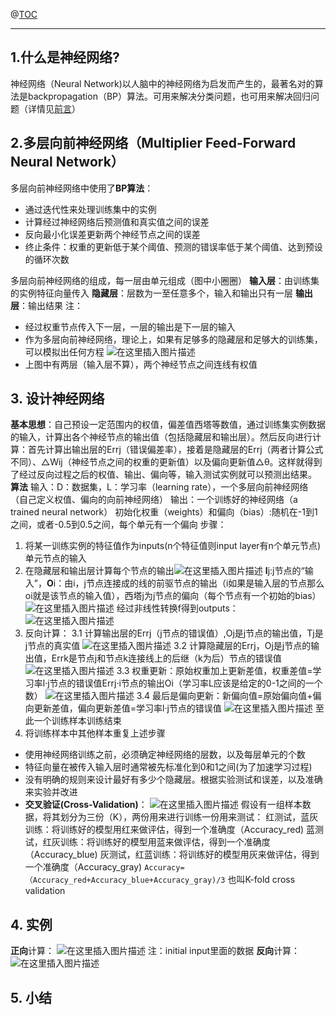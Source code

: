 ﻿
@[TOC](目录)

 * * *

## 1.什么是神经网络?
神经网络（Neural Network)以人脑中的神经网络为启发而产生的，最著名对的算法是backpropagation（BP）算法。可用来解决分类问题，也可用来解决回归问题（详情见[前言](https://blog.csdn.net/qq_33208851/article/details/91354105)）
## 2.多层向前神经网络（Multiplier Feed-Forward Neural Network）
多层向前神经网络中使用了**BP算法**：

 - 通过迭代性来处理训练集中的实例
 - 计算经过神经网络后预测值和真实值之间的误差
 - 反向最小化误差更新两个神经节点之间的误差
 - 终止条件：权重的更新低于某个阈值、预测的错误率低于某个阈值、达到预设的循环次数

多层向前神经网络的组成，每一层由单元组成（图中小圈圈）
**输入层**：由训练集的实例特征向量传入
**隐藏层**：层数为一至任意多个，输入和输出只有一层
**输出层**：输出结果
注：

 - 经过权重节点传入下一层，一层的输出是下一层的输入
 - 作为多层向前神经网络，理论上，如果有足够多的隐藏层和足够大的训练集，可以模拟出任何方程
![在这里插入图片描述](https://img-blog.csdnimg.cn/20190612164025466.png?x-oss-process=image/watermark,type_ZmFuZ3poZW5naGVpdGk,shadow_10,text_aHR0cHM6Ly9ibG9nLmNzZG4ubmV0L3FxXzMzMjA4ODUx,size_16,color_FFFFFF,t_70#pic_center)
 - 上图中有两层（输入层不算），两个神经节点之间连线有权值

## 3. 设计神经网络
**基本思想**：自己预设一定范围内的权值，偏差值西塔等数值，通过训练集实例数据的输入，计算出各个神经节点的输出值（包括隐藏层和输出层）。然后反向进行计算：首先计算出输出层的Errj（错误偏差率），接着是隐藏层的Errj（两者计算公式不同）、△Wij（神经节点之间的权重的更新值）以及偏向更新值△θ。这样就得到了经过反向过程之后的权值、输出、偏向等，输入测试实例就可以预测出结果。
**算法**
输入：D：数据集，L：学习率（learning rate），一个多层向前神经网络（自己定义权值、偏向的向前神经网络）
输出：一个训练好的神经网络（a trained neural network）
初始化权重（weights）和偏向（bias）:随机在-1到1之间，或者-0.5到0.5之间，每个单元有一个偏向
步骤：
 1. 将某一训练实例的特征值作为inputs(n个特征值则input layer有n个单元节点)单元节点的输入
 2. 在隐藏层和输出层计算每个节点的输出![在这里插入图片描述](https://img-blog.csdnimg.cn/20190613120400245.png?x-oss-process=image/watermark,type_ZmFuZ3poZW5naGVpdGk,shadow_10,text_aHR0cHM6Ly9ibG9nLmNzZG4ubmV0L3FxXzMzMjA4ODUx,size_16,color_FFFFFF,t_70#pic_center)
 **I**j:j节点的“输入”，**O**i：由i，j节点连接成的线的前驱节点的输出（i如果是输入层的节点那么oi就是该节点的输入值），西塔j为j节点的偏向（每个节点有一个初始的bias）
![在这里插入图片描述](https://img-blog.csdnimg.cn/20190613122600303.png#pic_center)
经过非线性转换f得到outputs：
![在这里插入图片描述](https://img-blog.csdnimg.cn/20190613122827591.png#pic_center)
 3. 反向计算：
 3.1 计算输出层的Errj（j节点的错误值）,Oj是j节点的输出值，Tj是j节点的真实值
 ![在这里插入图片描述](https://img-blog.csdnimg.cn/20190613123849269.png#pic_center)
 3.2 计算隐藏层的Errj，Oj是j节点的输出值，Errk是节点j和节点k连接线上的后继（k为后）节点的错误值
 ![在这里插入图片描述](https://img-blog.csdnimg.cn/20190613123921226.png#pic_center)
3.3 权重更新：原始权重加上更新差值，权重差值=学习率l·j节点的错误值Errj·i节点的输出Oi（学习率L应该是给定的0-1之间的一个数）
![在这里插入图片描述](https://img-blog.csdnimg.cn/20190613124537590.png#pic_center)
3.4 最后是偏向更新：新偏向值=原始偏向值+偏向更新差值，偏向更新差值=学习率l·j节点的错误值
![在这里插入图片描述](https://img-blog.csdnimg.cn/20190613125112688.png#pic_center)
至此一个训练样本训练结束
 4. 将训练样本中其他样本重复上述步骤



 - 使用神经网络训练之前，必须确定神经网络的层数，以及每层单元的个数
 - 特征向量在被传入输入层时通常被先标准化到0和1之间(为了加速学习过程)
 - 没有明确的规则来设计最好有多少个隐藏层。根据实验测试和误差，以及准确来实验并改进
 - **交叉验证(Cross-Validation)**：
![在这里插入图片描述](https://img-blog.csdnimg.cn/20190613103400973.png?x-oss-process=image/watermark,type_ZmFuZ3poZW5naGVpdGk,shadow_10,text_aHR0cHM6Ly9ibG9nLmNzZG4ubmV0L3FxXzMzMjA4ODUx,size_16,color_FFFFFF,t_70#pic_center)
假设有一组样本数据，将其划分为三份（K），两份用来进行训练一份用来测试：
红测试，蓝灰训练：将训练好的模型用红来做评估，得到一个准确度（Accuracy_red)
蓝测试，红灰训练：将训练好的模型用蓝来做评估，得到一个准确度（Accuracy_blue)
灰测试，红蓝训练：将训练好的模型用灰来做评估，得到一个准确度（Accuracy_gray)
`Accuracy=（Accuracy_red+Accuracy_blue+Accuracy_gray)/3`
也叫K-fold cross validation
## 4. 实例

**正向**计算：
![在这里插入图片描述](https://img-blog.csdnimg.cn/20190613115758962.png?x-oss-process=image/watermark,type_ZmFuZ3poZW5naGVpdGk,shadow_10,text_aHR0cHM6Ly9ibG9nLmNzZG4ubmV0L3FxXzMzMjA4ODUx,size_16,color_FFFFFF,t_70#pic_center)
注：initial input里面的数据
**反向**计算：
![在这里插入图片描述](https://img-blog.csdnimg.cn/20190613115904382.png?x-oss-process=image/watermark,type_ZmFuZ3poZW5naGVpdGk,shadow_10,text_aHR0cHM6Ly9ibG9nLmNzZG4ubmV0L3FxXzMzMjA4ODUx,size_16,color_FFFFFF,t_70#pic_center)
## 5. 小结

